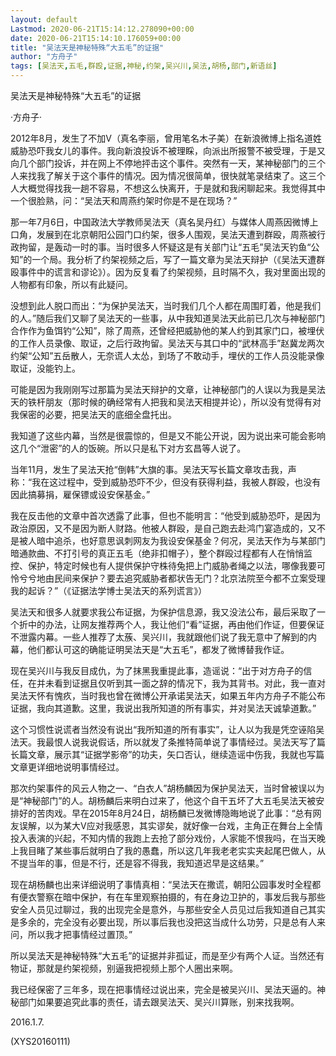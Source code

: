 ```yaml
---
layout: default
Lastmod: 2020-06-21T15:14:12.278090+00:00
date: 2020-06-21T15:14:10.176059+00:00
title: "吴法天是神秘特殊“大五毛”的证据"
author: "方舟子"
tags: [吴法天,五毛,群殴,证据,神秘,约架,吴兴川,吴法,胡杨,部门,新语丝]
---
```


吴法天是神秘特殊“大五毛”的证据

·方舟子·

2012年8月，发生了不加V（真名李丽，曾用笔名木子美）在新浪微博上指名道姓威胁恐吓我女儿的事件。我向新浪投诉不被理睬，向派出所报警不被受理，于是又向几个部门投诉，并在网上不停地抨击这个事件。突然有一天，某神秘部门的三个人来找我了解关于这个事件的情况。因为情况很简单，很快就笔录结束了。这三个人大概觉得找我一趟不容易，不想这么快离开，于是就和我闲聊起来。我觉得其中一个很脸熟，问：“吴法天和周燕约架时你是不是在现场？”

那一年7月6日，中国政法大学教师吴法天（真名吴丹红）与媒体人周燕因微博上口角，发展到在北京朝阳公园门口约架，很多人围观，吴法天遭到群殴，周燕被行政拘留，是轰动一时的事。当时很多人怀疑这是有关部门让“五毛”吴法天钓鱼“公知”的一个局。我分析了约架视频之后，写了一篇文章为吴法天辩护（《吴法天遭群殴事件中的谎言和谬论》）。因为反复看了约架视频，且时隔不久，我对里面出现的人物都有印象，所以有此疑问。

没想到此人脱口而出：“为保护吴法天，当时我们几个人都在周围盯着，他是我们的人。”随后我们又聊了吴法天的一些事，从中我知道吴法天此前已几次与神秘部门合作作为鱼饵钓“公知”，除了周燕，还曾经把威胁他的某人约到其家门口，被埋伏的工作人员录像、取证，之后行政拘留。吴法天与其口中的“武林高手”赵冀龙两次约架“公知”五岳散人，无奈谎人太怂，到场了不敢动手，埋伏的工作人员没能录像取证，没能钓上。

可能是因为我刚刚写过那篇为吴法天辩护的文章，让神秘部门的人误以为我是吴法天的铁杆朋友（那时候的确经常有人把我和吴法天相提并论），所以没有觉得有对我保密的必要，把吴法天的底细全盘托出。

我知道了这些内幕，当然是很震惊的，但是又不能公开说，因为说出来可能会影响这几个“泄密”的人的饭碗。所以只是私下对方玄昌等人说了。

当年11月，发生了吴法天抢“倒韩”大旗的事。吴法天写长篇文章攻击我，声称：“我在这过程中，受到威胁恐吓不少，但没有获得利益，我被人群殴，也没有因此搞募捐，雇保镖或设安保基金。”

我在反击他的文章中首次透露了此事，但也不能明言：“他受到威胁恐吓，是因为政治原因，又不是因为断人财路。他被人群殴，是自己跑去赴鸿门宴造成的，又不是被人暗中追杀，也好意思讽刺网友为我设安保基金？何况，吴法天作为与某部门暗通款曲、不打引号的真正五毛（绝非扣帽子），整个群殴过程都有人在悄悄监控、保护，特定时候也有人提供保护守株待兔把上门威胁者绳之以法，哪像我要可怜兮兮地由民间来保护？要去追究威胁者都状告无门？北京法院至今都不立案受理我的起诉？”（《证据法学博士吴法天的系列谎言》）

吴法天和很多人就要求我公布证据，为保护信息源，我又没法公布，最后采取了一个折中的办法，让网友推荐两个人，我让他们“看”证据，再由他们作证，但要保证不泄露内幕。一些人推荐了太蔟、吴兴川，我就跟他们说了我无意中了解到的内幕，他们都认可这的确能证明吴法天是“大五毛”，都发了微博替我作证。

现在吴兴川与我反目成仇，为了抹黑我重提此事，造谣说：“出于对方舟子的信任，在并未看到证据且仅听到其一面之辞的情况下，我为其背书。对此，我一直对吴法天怀有愧疚，当时我也曾在微博公开承诺吴法天，如果五年内方舟子不能公布证据，我向其道歉。这里，我说出我所知道的所有事实，并对吴法天诚挚道歉。”

这个习惯性说谎者当然没有说出“我所知道的所有事实”，让人以为我是凭空诬陷吴法天。我最恨人说我说假话，所以就发了条推特简单说了事情经过。吴法天写了篇长篇文章，展示其“证据学影帝”的功夫，矢口否认，继续造谣中伤我，我就也写篇文章更详细地说明事情经过。

那次约架事件的风云人物之一、“白衣人”胡杨麟因为保护吴法天，当时曾被误以为是“神秘部门”的人。胡杨麟后来明白过来了，他这个自干五坏了大五毛吴法天被安排好的苦肉戏。早在2015年8月24日，胡杨麟已发微博隐晦地说了此事：“总有网友误解，以为某大V应对我感恩，其实谬矣，就好像一台戏，主角正在舞台上全情投入表演的兴起，不知内情的我跑上去抢了部分戏份，人家能不恨我吗，在当天晚上我目睹了某些事后就明白了我的愚蠢，所以这几年我老老实实夹起尾巴做人，从不提当年的事，但是不行，还是容不得我，我知道迟早是这结果。”

现在胡杨麟也出来详细说明了事情真相：“吴法天在撒谎，朝阳公园事发时全程都有便衣警察在暗中保护，有在车里观察拍摄的，有在身边卫护的，事发后我与那些安全人员见过聊过，我的出现完全是意外，与那些安全人员见过后我知道自己其实是多余的，完全没有必要出现，所以事后我也没把这当成什么功劳，只是总有人来问，所以我才把事情经过置顶。”

所以吴法天是神秘特殊“大五毛”的证据并非孤证，而是至少有两个人证。当然还有物证，那就是约架视频，别逼我把视频上那个人圈出来啊。

我已经保密了三年多，现在把事情经过说出来，完全是被吴兴川、吴法天逼的。神秘部门如果要追究此事的责任，请去跟吴法天、吴兴川算账，别来找我啊。

2016.1.7.

(XYS20160111)

